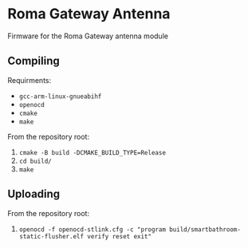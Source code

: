 # Roma Gateway Antenna
Firmware for the Roma Gateway antenna module

## Compiling
Requirments:
- `gcc-arm-linux-gnueabihf`
- `openocd`
- `cmake`
- `make`

From the repository root:
1. `cmake -B build -DCMAKE_BUILD_TYPE=Release`
2. `cd build/`
3. `make`

## Uploading
From the repository root:
1. `openocd -f openocd-stlink.cfg -c "program build/smartbathroom-static-flusher.elf verify reset exit"`